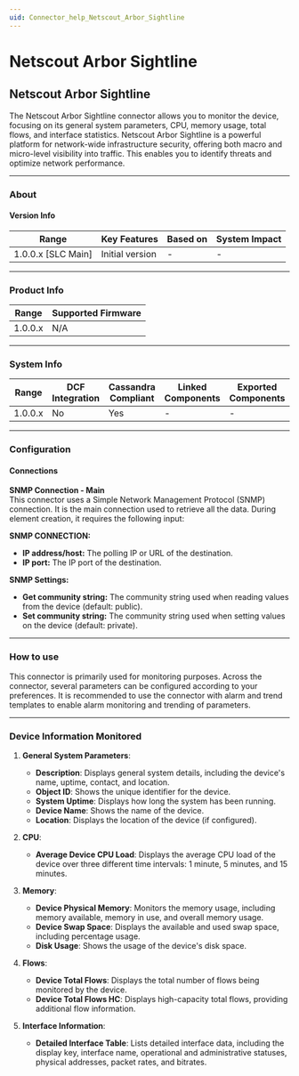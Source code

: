 ```yaml
---
uid: Connector_help_Netscout_Arbor_Sightline
---
```


# Netscout Arbor Sightline

## Netscout Arbor Sightline

The Netscout Arbor Sightline connector allows you to monitor the device, focusing on its general system parameters, CPU, memory usage, total flows, and interface statistics. Netscout Arbor Sightline is a powerful platform for network-wide infrastructure security, offering both macro and micro-level visibility into traffic. This enables you to identify threats and optimize network performance.

---

### About

#### Version Info

| Range       | Key Features    | Based on | System Impact |
|-------------|-----------------|----------|---------------|
| 1.0.0.x [SLC Main] | Initial version | -        | -             |

---

### Product Info

| Range      | Supported Firmware |
|------------|--------------------|
| 1.0.0.x    | N/A                |

---

### System Info

| Range      | DCF Integration | Cassandra Compliant | Linked Components | Exported Components |
|------------|-----------------|---------------------|-------------------|---------------------|
| 1.0.0.x    | No              | Yes                 | -                 | -                   |

---

### Configuration

#### Connections

**SNMP Connection - Main**  
This connector uses a Simple Network Management Protocol (SNMP) connection. It is the main connection used to retrieve all the data. During element creation, it requires the following input:

**SNMP CONNECTION:**

- **IP address/host:** The polling IP or URL of the destination.  
- **IP port:** The IP port of the destination.

**SNMP Settings:**

- **Get community string:** The community string used when reading values from the device (default: public).  
- **Set community string:** The community string used when setting values on the device (default: private).

---

### How to use

This connector is primarily used for monitoring purposes. Across the connector, several parameters can be configured according to your preferences. It is recommended to use the connector with alarm and trend templates to enable alarm monitoring and trending of parameters.

---

### Device Information Monitored

1. **General System Parameters**:  
   - **Description**: Displays general system details, including the device's name, uptime, contact, and location.
   - **Object ID**: Shows the unique identifier for the device.
   - **System Uptime**: Displays how long the system has been running.
   - **Device Name**: Shows the name of the device.
   - **Location**: Displays the location of the device (if configured).

2. **CPU**:  
   - **Average Device CPU Load**: Displays the average CPU load of the device over three different time intervals: 1 minute, 5 minutes, and 15 minutes.

3. **Memory**:  
   - **Device Physical Memory**: Monitors the memory usage, including memory available, memory in use, and overall memory usage.
   - **Device Swap Space**: Displays the available and used swap space, including percentage usage.
   - **Disk Usage**: Shows the usage of the device's disk space.

4. **Flows**:  
   - **Device Total Flows**: Displays the total number of flows being monitored by the device.
   - **Device Total Flows HC**: Displays high-capacity total flows, providing additional flow information.

5. **Interface Information**:  
   - **Detailed Interface Table**: Lists detailed interface data, including the display key, interface name, operational and administrative statuses, physical addresses, packet rates, and bitrates.
